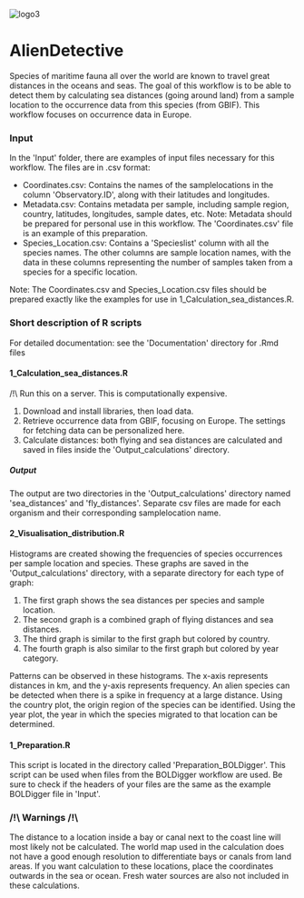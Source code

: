 ![logo3](https://github.com/IrisVP/AlienDetective/assets/151626670/21dd7508-bd81-448a-a096-db07bace2515)

# AlienDetective
Species of maritime fauna all over the world are known to travel great distances in the oceans and seas. The goal of this workflow is to be able to detect them by calculating sea distances (going around land) from a sample location to the occurrence data from this species (from GBIF). This workflow focuses on occurrence data in Europe.

### Input

In the 'Input' folder, there are examples of input files necessary for this workflow. 
The files are in .csv format:
- Coordinates.csv: Contains the names of the samplelocations in the column 'Observatory.ID', along with their latitudes and longitudes. <br />
- Metadata.csv: Contains metadata per sample, including sample region, country, latitudes, longitudes, sample dates, etc. Note: Metadata should be prepared for personal use in this workflow. The 'Coordinates.csv' file is an example of this preparation. <br />
- Species_Location.csv: Contains a 'Specieslist' column with all the species names. The other columns are sample location names, with the data in these columns representing the number of samples taken from a species for a specific location.<br />

Note: The Coordinates.csv and Species_Location.csv files should be prepared exactly like the examples for use in 1_Calculation_sea_distances.R.

### Short description of R scripts

For detailed documentation: see the 'Documentation' directory for .Rmd files

#### 1_Calculation_sea_distances.R
/!\ Run this on a server. This is computationally expensive. <br />

1. Download and install libraries, then load data.
2. Retrieve occurrence data from GBIF, focusing on Europe. The settings for fetching data can be personalized here.
3. Calculate distances: both flying and sea distances are calculated and saved in files inside the 'Output_calculations' directory.

##### Output
The output are two directories in the 'Output_calculations' directory named 'sea_distances' and 'fly_distances'. Separate csv files are made for each organism and their corresponding samplelocation name.

#### 2_Visualisation_distribution.R

Histograms are created showing the frequencies of species occurrences per sample location and species. These graphs are saved in the 'Output_calculations' directory, with a separate directory for each type of graph:

1. The first graph shows the sea distances per species and sample location.
2. The second graph is a combined graph of flying distances and sea distances.
3. The third graph is similar to the first graph but colored by country.
4. The fourth graph is also similar to the first graph but colored by year category.

Patterns can be observed in these histograms. The x-axis represents distances in km, and the y-axis represents frequency. An alien species can be detected when there is a spike in frequency at a large distance. Using the country plot, the origin region of the species can be identified. Using the year plot, the year in which the species migrated to that location can be determined.

#### 1_Preparation.R

This script is located in the directory called 'Preparation_BOLDigger'. This script can be used when files from the BOLDigger workflow are used. Be sure to check if the headers of your files are the same as the example BOLDigger file in 'Input'. 

### /!\ Warnings /!\

The distance to a location inside a bay or canal next to the coast line will most likely not be calculated. The world map used in the calculation does not have a good enough resolution to differentiate bays or canals from land areas. If you want calculation to these locations, place the coordinates outwards in the sea or ocean. Fresh water sources are also not included in these calculations.
